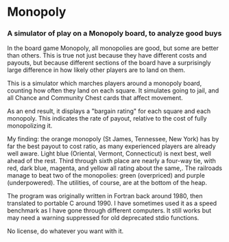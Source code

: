 # Monopoly
### A simulator of play on a Monopoly board, to analyze good buys

In the board game Monopoly, all monopolies are good, but some are better than others.
This is true not just because they have different costs and payouts,
but because different sections of the board have a surprisingly large difference
in how likely other players are to land on them.

This is a simulator which marches players around a monopoly board,
counting how often they land on each square.
It simulates going to jail,
and all Chance and Community Chest cards that affect movement.

As an end result, it displays a "bargain rating" for each square and each monopoly.
This indicates the rate of payout, relative to the cost of fully monopolizing it.

My finding: the orange monopoly (St James, Tennessee, New York) has by far the best
payout to cost ratio, as many experienced players are already well aware.
Light blue (Oriental, Vermont, Connecticut) is next best, well ahead of the rest.
Third through sixth place are nearly a four-way tie,
with red, dark blue, magenta, and yellow all rating about the same,.
The railroads manage to beat two of the monopolies:
green (overpriced) and purple (underpowered).
The utilities, of course, are at the bottom of the heap.

The program was originally written in Fortran back around 1980,
then translated to portable C around 1990.
I have sometimes used it as a speed benchmark as I have gone through different computers.
It still works but may need a warning suppressed for old deprecated stdio functions.

No license, do whatever you want with it.
